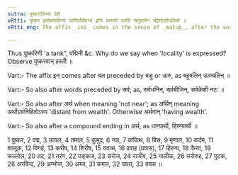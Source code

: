 ```yaml
---
sutra: पुष्करादिभ्यो देशे
vRtti: पुष्कर इत्येवमादिभ्यः प्रातिपदिकेभ्य इनिः प्रत्ययो भवति समुदायेन चेद्देशोऽभिधीयते ॥
vRtti_eng: The affix _ini_ comes in the sense of _matup_, after the words _pushkara_ &c, when the word so formed denotes a locality.

---
```

Thus पुष्करिणी 'a tank", पद्मिनी &c. Why do we say when 'locality' is expressed? Observe पुष्करवान् हस्ती ॥

Vart:- The affix इन् comes after बल preceded by बाहु or ऊरु, as बहुबलिन् ऊरुबलिन् ॥

Vart:- So also after words preceded by सर्व; as, सर्वधनिन्, सर्वबीजिन्, सर्वकेशी नटः ॥

Vart:- So also after अर्थ when meaning 'not near'; as अर्थिन् meaning अर्थोऽसंनिहितोऽस्य 'distant from wealth'. Otherwise अर्थवान् 'having wealth'.

Vart:- So also after a compound ending in अर्थ, as धान्यार्थी, हिरण्यार्थी ॥

1 पुष्कर, 2 पद्म, 3 उत्पल, 4 तमाल, 5 कुमुद, 6 नड, 7 कपित्थ, 8 बिस, 9 मृणाल, 10 कर्दम, 11 शालूक, 12 विगर्ह, 13 करीष, 14 शिरीष, 15 यवास, 16 प्रवाह (प्रवास), 17 हिरण्य, 18 कैरव, 19 कल्लोल, 20 तट, 21 तरंग, 22 पङ्कज, 23 सरोज, 24 राजीव, 25 नालीक, 26 सरोरुह, 27 पुटक, 28 अरविन्द, 29 अम्भोज, 30 अब्ज, 31 कमल, 32 पयस्, 33 वयस ॥